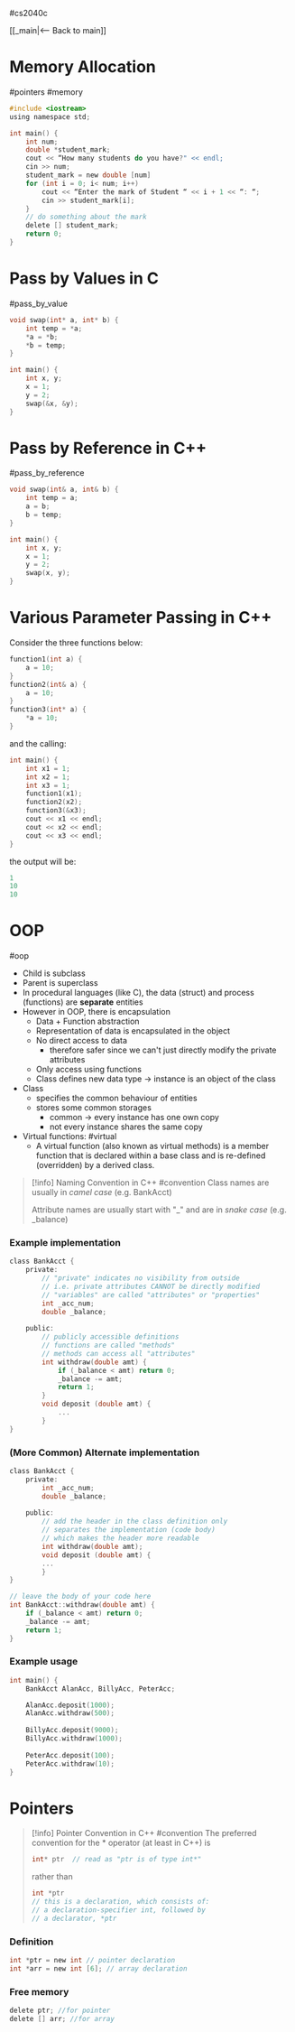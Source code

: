 #cs2040c

[[_main|<-- Back to main]]

# Memory Allocation
#pointers #memory
```c
#include <iostream>
using namespace std;

int main() {  
	int num;  
	double *student_mark;  
	cout << “How many students do you have?" << endl;  
	cin >> num;  
	student_mark = new double [num]  
	for (int i = 0; i< num; i++)  
		cout << “Enter the mark of Student “ << i + 1 << “: “;  
		cin >> student_mark[i];  
	}  
	// do something about the mark  
	delete [] student_mark;  
	return 0;  
}
```
# Pass by Values in C
#pass_by_value
```C
void swap(int* a, int* b) {
	int temp = *a;
	*a = *b;
	*b = temp; 
}

int main() {
	int x, y;
	x = 1;
	y = 2;
	swap(&x, &y);
}
```
# Pass by Reference in C++
#pass_by_reference
```C
void swap(int& a, int& b) {
	int temp = a;
	a = b;
	b = temp; 
}

int main() {
	int x, y;
	x = 1;
	y = 2;
	swap(x, y);
}
```
# Various Parameter Passing in C++
Consider the three functions below:
```c
function1(int a) {  
	a = 10;  
}  
function2(int& a) {  
	a = 10;  
}  
function3(int* a) {  
	*a = 10;  
}  
```
and the calling:
```c
int main() {  
	int x1 = 1;  
	int x2 = 1;  
	int x3 = 1;  
	function1(x1);  
	function2(x2);  
	function3(&x3);  
	cout << x1 << endl;  
	cout << x2 << endl;  
	cout << x3 << endl;  
}  
```
the output will be:
```c
1  
10  
10
```

# OOP
#oop
- Child is subclass
- Parent is superclass
- In procedural languages (like C), the data (struct) and process (functions) are **separate** entities
- However in OOP, there is encapsulation
	- Data + Function abstraction
	- Representation of data is encapsulated in the object
	- No direct access to data
		- therefore safer since we can't just directly modify the private attributes
	- Only access using functions
	- Class defines new data type -> instance is an object of the class
- Class
	- specifies the common behaviour of entities
	- stores some common storages
		- common -> every instance has one own copy
		- not every instance shares the same copy
- Virtual functions: #virtual
	- A virtual function (also known as virtual methods) is a member function that is declared within a base class and is re-defined (overridden) by a derived class.
> [!info] Naming Convention in C++
> #convention
> Class names are usually in *camel case*
> (e.g. BankAcct)
> 
> Attribute names are usually start with "_" and are in *snake case*
> (e.g. _balance)
### Example implementation
```c
class BankAcct {
	private:
		// "private" indicates no visibility from outside
		// i.e. private attributes CANNOT be directly modified
		// "variables" are called "attributes" or "properties"
		int _acc_num;
		double _balance;
		
	public:
		// publicly accessible definitions
		// functions are called "methods"
		// methods can access all "attributes"
		int withdraw(double amt) {
			if (_balance < amt) return 0;
			_balance -= amt;
			return 1;
		}
		void deposit (double amt) {
			...
		}
}
```
### (More Common) Alternate implementation
```c
class BankAcct {
	private:
		int _acc_num;
		double _balance;
		
	public:
		// add the header in the class definition only
		// separates the implementation (code body)
		// which makes the header more readable
		int withdraw(double amt);
		void deposit (double amt) {
		...
		}
}

// leave the body of your code here
int BankAcct::withdraw(double amt) {
	if (_balance < amt) return 0;
	_balance -= amt;
	return 1;
}
```
### Example usage
```c
int main() {
	BankAcct AlanAcc, BillyAcc, PeterAcc;

	AlanAcc.deposit(1000);
	AlanAcc.withdraw(500);
	
	BillyAcc.deposit(9000);
	BillyAcc.withdraw(1000);
	
	PeterAcc.deposit(100);
	PeterAcc.withdraw(10);
}
```
# Pointers
>[!info] Pointer Convention in C++
>#convention
> The preferred convention for the * operator (at least in C++) is
>```c 
>int* ptr  // read as "ptr is of type int*"
>``` 
> rather than
>```c 
>int *ptr 
>// this is a declaration, which consists of:
>// a declaration-specifier int, followed by
>// a declarator, *ptr
>```
### Definition
```c
int *ptr = new int // pointer declaration
int *arr = new int [6]; // array declaration
```
### Free memory
```c
delete ptr; //for pointer
delete [] arr; //for array
```
